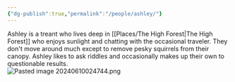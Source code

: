 ```yaml
---
{"dg-publish":true,"permalink":"/people/ashley/"}
---
```


Ashley is a treant who lives deep in [[Places/The High Forest\|The High Forest]] who enjoys sunlight and chatting with the occasional traveler.  They don't move around much except to remove pesky squirrels from their canopy.  Ashley likes to ask riddles and occasionally makes up their own to questionable results.  
![Pasted image 20240610024744.png](/img/user/Z_Attachments/Pasted%20image%2020240610024744.png)